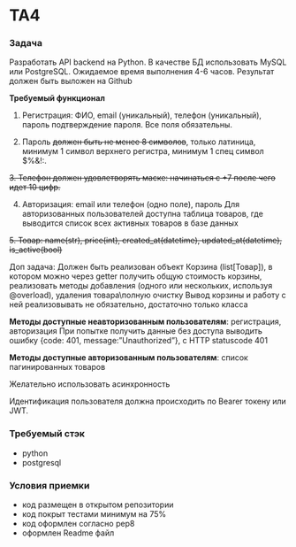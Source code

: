 # TA4

### Задача

Разработать API backend на Python. 
В качестве БД использовать MySQL или PostgreSQL. 
Ожидаемое время выполнения 4-6 часов. Результат должен быть выложен на Github

**Требуемый функционал**
1. Регистрация:
ФИО, 
email (уникальный), 
телефон (уникальный), 
пароль
подтверждение пароля.
Все поля обязательны.

2. Пароль 
~~должен быть не менее 8 символов~~, 
только латиница, 
минимум 1 символ верхнего регистра, 
минимум 1 спец символ $%&!:. 

~~3. Телефон 
должен удовлетворять маске: начинаться с +7 после чего идет 10 цифр.~~

4. Авторизация: email или телефон (одно поле), пароль
Для авторизованных пользователей доступна таблица товаров, где выводится список всех активных товаров в базе данных

~~5. Товар: name(str), price(int), created_at(datetime), updated_at(datetime), is_active(bool)~~

Доп задача:
Должен быть реализован объект Корзина (list[Товар]), в котором можно через getter получить общую стоимость корзины, реализовать методы добавления (одного или нескольких, используя @overload), удаления товара\полную очистку
Вывод корзины и работу с ней реализовывать не обязательно, достаточно только класса

**Методы доступные неавторизованным пользователям**: регистрация, авторизация
При попытке получить данные без доступа выводить ошибку {code: 401, message:”Unauthorized”}, с HTTP statuscode 401

**Методы доступные авторизованным пользователям**: список пагинированных товаров

Желательно использовать асинхронность

Идентификация пользователя должна происходить по Bearer токену или JWT.

### Требуемый стэк

- python
- postgresql

### Условия приемки

- код размещен в открытом репозитории
- код покрыт тестами минимум на 75%
- код оформлен согласно pep8
- оформлен Readme файл